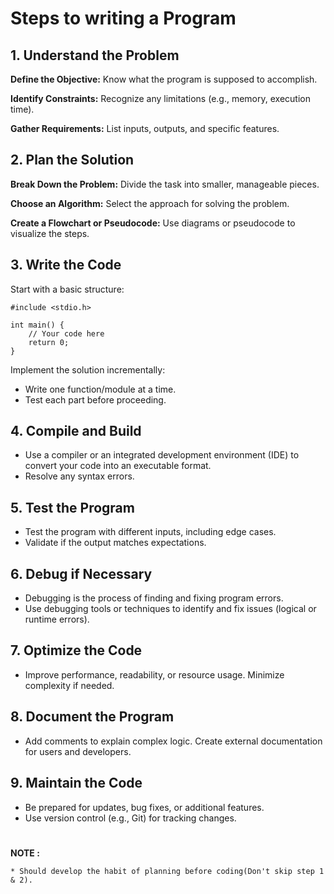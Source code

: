 # Steps to writing a Program

## 1. Understand the Problem

**Define the Objective:** Know what the program is supposed to accomplish.

**Identify Constraints:** Recognize any limitations (e.g., memory, execution time).

**Gather Requirements:** List inputs, outputs, and specific features.

## 2. Plan the Solution

**Break Down the Problem:**
Divide the task into smaller, manageable pieces.

**Choose an Algorithm:**
Select the approach for solving the problem.

**Create a Flowchart or Pseudocode:**
Use diagrams or pseudocode to visualize the steps.

## 3. Write the Code

Start with a basic structure:

    #include <stdio.h>

    int main() {
        // Your code here
        return 0;
    }
Implement the solution incrementally:
* Write one function/module at a time.
* Test each part before proceeding.

## 4. Compile and Build

* Use a compiler or an integrated development environment (IDE) to convert your code into an executable format.
* Resolve any syntax errors.

## 5. Test the Program

* Test the program with different inputs, including edge cases.
* Validate if the output matches expectations.

## 6. Debug if Necessary

* Debugging is the process of finding and fixing program errors.
* Use debugging tools or techniques to identify and fix issues (logical or runtime errors).

## 7. Optimize the Code

* Improve performance, readability, or resource usage.
Minimize complexity if needed.

## 8. Document the Program

* Add comments to explain complex logic.
Create external documentation for users and developers.

## 9. Maintain the Code

* Be prepared for updates, bug fixes, or additional features.
* Use version control (e.g., Git) for tracking changes.
#
**NOTE :**

    * Should develop the habit of planning before coding(Don't skip step 1 & 2).